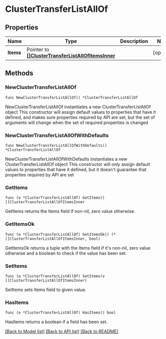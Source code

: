 # ClusterTransferListAllOf

## Properties

Name | Type | Description | Notes
------------ | ------------- | ------------- | -------------
**Items** | Pointer to [**[]ClusterTransferListAllOfItemsInner**](ClusterTransferListAllOfItemsInner.md) |  | [optional] 

## Methods

### NewClusterTransferListAllOf

`func NewClusterTransferListAllOf() *ClusterTransferListAllOf`

NewClusterTransferListAllOf instantiates a new ClusterTransferListAllOf object
This constructor will assign default values to properties that have it defined,
and makes sure properties required by API are set, but the set of arguments
will change when the set of required properties is changed

### NewClusterTransferListAllOfWithDefaults

`func NewClusterTransferListAllOfWithDefaults() *ClusterTransferListAllOf`

NewClusterTransferListAllOfWithDefaults instantiates a new ClusterTransferListAllOf object
This constructor will only assign default values to properties that have it defined,
but it doesn't guarantee that properties required by API are set

### GetItems

`func (o *ClusterTransferListAllOf) GetItems() []ClusterTransferListAllOfItemsInner`

GetItems returns the Items field if non-nil, zero value otherwise.

### GetItemsOk

`func (o *ClusterTransferListAllOf) GetItemsOk() (*[]ClusterTransferListAllOfItemsInner, bool)`

GetItemsOk returns a tuple with the Items field if it's non-nil, zero value otherwise
and a boolean to check if the value has been set.

### SetItems

`func (o *ClusterTransferListAllOf) SetItems(v []ClusterTransferListAllOfItemsInner)`

SetItems sets Items field to given value.

### HasItems

`func (o *ClusterTransferListAllOf) HasItems() bool`

HasItems returns a boolean if a field has been set.


[[Back to Model list]](../README.md#documentation-for-models) [[Back to API list]](../README.md#documentation-for-api-endpoints) [[Back to README]](../README.md)


